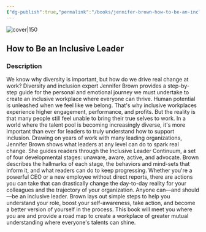 ```yaml
---
{"dg-publish":true,"permalink":"/books/jennifer-brown-how-to-be-an-inclusive-leader/","title":"\"How to Be an Inclusive Leader\"","tags":["leadership","business","non-fiction"]}
---
```




![cover|150](http://books.google.com/books/content?id=KEyMDwAAQBAJ&printsec=frontcover&img=1&zoom=1&edge=curl&source=gbs_api)

## How to Be an Inclusive Leader

### Description

We know why diversity is important, but how do we drive real change at work? Diversity and inclusion expert Jennifer Brown provides a step-by-step guide for the personal and emotional journey we must undertake to create an inclusive workplace where everyone can thrive. Human potential is unleashed when we feel like we belong. That's why inclusive workplaces experience higher engagement, performance, and profits. But the reality is that many people still feel unable to bring their true selves to work. In a world where the talent pool is becoming increasingly diverse, it's more important than ever for leaders to truly understand how to support inclusion. Drawing on years of work with many leading organizations, Jennifer Brown shows what leaders at any level can do to spark real change. She guides readers through the Inclusive Leader Continuum, a set of four developmental stages: unaware, aware, active, and advocate. Brown describes the hallmarks of each stage, the behaviors and mind-sets that inform it, and what readers can do to keep progressing. Whether you're a powerful CEO or a new employee without direct reports, there are actions you can take that can drastically change the day-to-day reality for your colleagues and the trajectory of your organization. Anyone can—and should—be an inclusive leader. Brown lays out simple steps to help you understand your role, boost your self-awareness, take action, and become a better version of yourself in the process. This book will meet you where you are and provide a road map to create a workplace of greater mutual understanding where everyone's talents can shine.
```